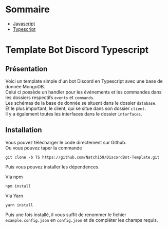 # Sommaire
- [Javascript](https://github.com/Natchi59/DiscordBot-Template/tree/JS)
- [Typescript](https://github.com/Natchi59/DiscordBot-Template/tree/TS)

# Template Bot Discord Typescript

## Présentation

Voici un template simple d'un bot Discord en Typescript avec une base de donnée MongoDB.  
Celui ci possède un handler pour les événements et les commandes dans les dossiers respectifs `events` et `commands`.  
Les schémas de la base de donnée se situent dans le dossier `database`.  
Et le plus important, le client, qui se situe dans son dossier `client`.  
Il y a également toutes les interfaces dans le dossier `interfaces`.

## Installation

Vous pouvez télécharger le code directement sur Github.  
Ou vous pouvez taper la commande

```
git clone -b TS https://github.com/Natchi59/DiscordBot-Template.git
```

Puis vous pouvez installer les dépendences.

Via npm

```
npm install
```

Via Yarn

```
yarn install
```

Puis une fois installé, il vous suffit de renommer le fichier `example.config.json` en `config.json` et de compléter les champs requis.
